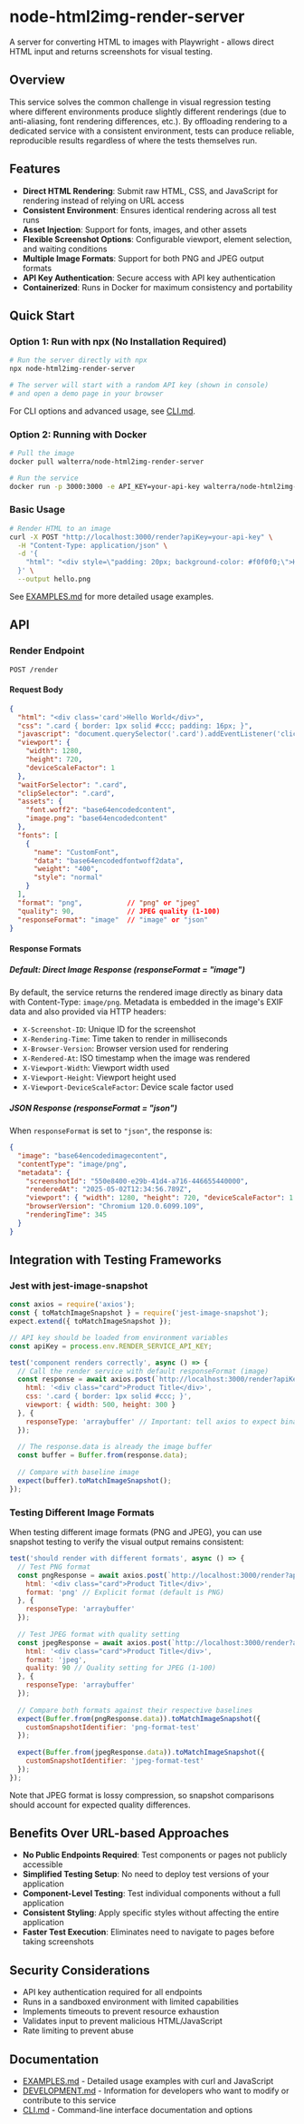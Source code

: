 # node-html2img-render-server

A server for converting HTML to images with Playwright - allows direct HTML input and returns screenshots for visual testing.

## Overview

This service solves the common challenge in visual regression testing where different environments produce slightly different renderings (due to anti-aliasing, font rendering differences, etc.). By offloading rendering to a dedicated service with a consistent environment, tests can produce reliable, reproducible results regardless of where the tests themselves run.

## Features

- **Direct HTML Rendering**: Submit raw HTML, CSS, and JavaScript for rendering instead of relying on URL access
- **Consistent Environment**: Ensures identical rendering across all test runs
- **Asset Injection**: Support for fonts, images, and other assets
- **Flexible Screenshot Options**: Configurable viewport, element selection, and waiting conditions
- **Multiple Image Formats**: Support for both PNG and JPEG output formats
- **API Key Authentication**: Secure access with API key authentication
- **Containerized**: Runs in Docker for maximum consistency and portability

## Quick Start

### Option 1: Run with npx (No Installation Required)

```bash
# Run the server directly with npx
npx node-html2img-render-server

# The server will start with a random API key (shown in console)
# and open a demo page in your browser
```

For CLI options and advanced usage, see [CLI.md](CLI.md).

### Option 2: Running with Docker

```bash
# Pull the image
docker pull walterra/node-html2img-render-server

# Run the service
docker run -p 3000:3000 -e API_KEY=your-api-key walterra/node-html2img-render-server
```

### Basic Usage

```bash
# Render HTML to an image
curl -X POST "http://localhost:3000/render?apiKey=your-api-key" \
  -H "Content-Type: application/json" \
  -d '{
    "html": "<div style=\"padding: 20px; background-color: #f0f0f0;\">Hello World</div>"
  }' \
  --output hello.png
```

See [EXAMPLES.md](EXAMPLES.md) for more detailed usage examples.

## API

### Render Endpoint

`POST /render`

#### Request Body

```json
{
  "html": "<div class='card'>Hello World</div>",
  "css": ".card { border: 1px solid #ccc; padding: 16px; }",
  "javascript": "document.querySelector('.card').addEventListener('click', () => console.log('clicked'));",
  "viewport": {
    "width": 1280,
    "height": 720,
    "deviceScaleFactor": 1
  },
  "waitForSelector": ".card",
  "clipSelector": ".card",
  "assets": {
    "font.woff2": "base64encodedcontent",
    "image.png": "base64encodedcontent"
  },
  "fonts": [
    {
      "name": "CustomFont",
      "data": "base64encodedfontwoff2data",
      "weight": "400",
      "style": "normal"
    }
  ],
  "format": "png",           // "png" or "jpeg" 
  "quality": 90,             // JPEG quality (1-100)
  "responseFormat": "image"  // "image" or "json"
}
```

#### Response Formats

##### Default: Direct Image Response (responseFormat = "image")

By default, the service returns the rendered image directly as binary data with Content-Type: `image/png`. Metadata is embedded in the image's EXIF data and also provided via HTTP headers:

- `X-Screenshot-ID`: Unique ID for the screenshot
- `X-Rendering-Time`: Time taken to render in milliseconds
- `X-Browser-Version`: Browser version used for rendering
- `X-Rendered-At`: ISO timestamp when the image was rendered
- `X-Viewport-Width`: Viewport width used
- `X-Viewport-Height`: Viewport height used
- `X-Viewport-DeviceScaleFactor`: Device scale factor used

##### JSON Response (responseFormat = "json")

When `responseFormat` is set to `"json"`, the response is:

```json
{
  "image": "base64encodedimagecontent",
  "contentType": "image/png",
  "metadata": {
    "screenshotId": "550e8400-e29b-41d4-a716-446655440000",
    "renderedAt": "2025-05-02T12:34:56.789Z",
    "viewport": { "width": 1280, "height": 720, "deviceScaleFactor": 1 },
    "browserVersion": "Chromium 120.0.6099.109",
    "renderingTime": 345
  }
}
```

## Integration with Testing Frameworks

### Jest with jest-image-snapshot

```javascript
const axios = require('axios');
const { toMatchImageSnapshot } = require('jest-image-snapshot');
expect.extend({ toMatchImageSnapshot });

// API key should be loaded from environment variables
const apiKey = process.env.RENDER_SERVICE_API_KEY;

test('component renders correctly', async () => {
  // Call the render service with default responseFormat (image)
  const response = await axios.post(`http://localhost:3000/render?apiKey=${apiKey}`, {
    html: '<div class="card">Product Title</div>',
    css: '.card { border: 1px solid #ccc; }',
    viewport: { width: 500, height: 300 }
  }, {
    responseType: 'arraybuffer' // Important: tell axios to expect binary data
  });
  
  // The response.data is already the image buffer
  const buffer = Buffer.from(response.data);
  
  // Compare with baseline image
  expect(buffer).toMatchImageSnapshot();
});
```

### Testing Different Image Formats

When testing different image formats (PNG and JPEG), you can use snapshot testing to verify the visual output remains consistent:

```javascript
test('should render with different formats', async () => {
  // Test PNG format
  const pngResponse = await axios.post(`http://localhost:3000/render?apiKey=${apiKey}`, {
    html: '<div class="card">Product Title</div>',
    format: 'png' // Explicit format (default is PNG)
  }, {
    responseType: 'arraybuffer'
  });
  
  // Test JPEG format with quality setting
  const jpegResponse = await axios.post(`http://localhost:3000/render?apiKey=${apiKey}`, {
    html: '<div class="card">Product Title</div>',
    format: 'jpeg',
    quality: 90 // Quality setting for JPEG (1-100)
  }, {
    responseType: 'arraybuffer'
  });
  
  // Compare both formats against their respective baselines
  expect(Buffer.from(pngResponse.data)).toMatchImageSnapshot({
    customSnapshotIdentifier: 'png-format-test'
  });
  
  expect(Buffer.from(jpegResponse.data)).toMatchImageSnapshot({
    customSnapshotIdentifier: 'jpeg-format-test'
  });
});
```

Note that JPEG format is lossy compression, so snapshot comparisons should account for expected quality differences.

## Benefits Over URL-based Approaches

- **No Public Endpoints Required**: Test components or pages not publicly accessible
- **Simplified Testing Setup**: No need to deploy test versions of your application
- **Component-Level Testing**: Test individual components without a full application
- **Consistent Styling**: Apply specific styles without affecting the entire application
- **Faster Test Execution**: Eliminates need to navigate to pages before taking screenshots

## Security Considerations

- API key authentication required for all endpoints
- Runs in a sandboxed environment with limited capabilities
- Implements timeouts to prevent resource exhaustion
- Validates input to prevent malicious HTML/JavaScript
- Rate limiting to prevent abuse

## Documentation

- [EXAMPLES.md](EXAMPLES.md) - Detailed usage examples with curl and JavaScript
- [DEVELOPMENT.md](DEVELOPMENT.md) - Information for developers who want to modify or contribute to this service
- [CLI.md](CLI.md) - Command-line interface documentation and options